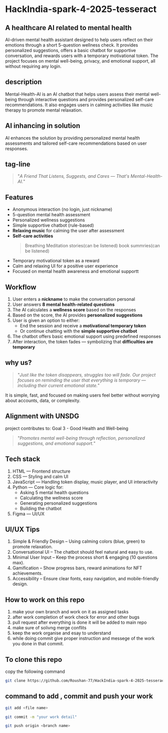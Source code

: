 # HackIndia-spark-4-2025-tesseract
## A healthcare AI  related to mental health
 AI-driven mental health assistant designed to help users reflect on their emotions through a short 5-question wellness check. It provides personalized suggestions, offers a basic chatbot for supportive conversation, and rewards users with a temporary motivational token. The project focuses on mental well-being, privacy, and emotional support, all without requiring any login.

## description
Mental-Health-AI is an AI chatbot that helps users assess their mental well-being through interactive questions and provides personalized self-care recommendations. It also engages users in calming activities like music therapy to promote mental relaxation.

## AI inhancing in solution
AI enhances the solution by providing personalized mental health assessments and tailored self-care recommendations based on user responses.


## tag-line
>"*A Friend That Listens, Suggests, and Cares — That's Mental-Health-AI.*"

## Features

- Anonymous interaction (no login, just nickname)
- 5-question mental health assessment
- Personalized wellness suggestions
- Simple supportive chatbot (rule-based)
- **Relaxing music** for calming the user after assessment
- **Self-care activities**
   > Breathing
   > Meditation
   > stories(can be listened)
   > book summries(can be listened)
- Temporary motivational token as a reward
- Calm and relaxing UI for a positive user experience
- Focused on mental health awareness and emotional supportt

## Workflow 

1. User enters a **nickname** to make the conversation personal  
2. User answers **8 mental health-related questions**  
3. The AI calculates a **wellness score** based on the responses  
4. Based on the score, the AI provides **personalized suggestions**  
5. User is given an option to either:
   - End the session and receive a **motivational temporary token**  
   - Or continue chatting with the **simple supportive chatbot**  
6. The chatbot offers basic emotional support using predefined responses  
7. After interaction, the token fades — symbolizing that **difficulties are temporary**

## why us?
>"*Just like the token disappears, struggles too will fade. Our project focuses on reminding the user that everything is temporary — including their current emotional state.*"

It is simple, fast, and focused on making users feel better without worrying about accounts, data, or complexity.

##  Alignment with UNSDG
project contributes to:
Goal 3 - Good Health and Well-being  
>"*Promotes mental well-being through reflection, personalized suggestions, and emotional support.*"

## Tech stack

1. HTML — Frontend structure
2. CSS — Styling and calm UI
3. JavaScript — Handling token display, music player, and UI interactivity
4. Python — Core logic for:
    - Asking 5 mental health questions
    - Calculating the wellness score
    - Generating personalized suggestions
    - Building the chatbot
5. Figma — UI/UX

## UI/UX Tips

 1. Simple & Friendly Design – Using calming colors (blue, green) to promote relaxation. 
 2. Conversational UI – The chatbot should feel natural and easy to use. 
 3. Minimal User Input – Keep the process short & engaging (1️0 questions max). 
 4. Gamification – Show progress bars, reward animations for NFT achievements. 
 5. Accessibility – Ensure clear fonts, easy navigation, and mobile-friendly design.

## How to work on this repo
 1. make your own branch and work on it as assigned tasks
 2. after work completion of work check for error and other bugs
 3. pull request after everything is done it will be added to main repo
 4. make sure of solivng merge conflits
 5. keep the work organise and esay to understand
 6. while doing commit give proper instruction and messege of the work you done in that commit.

## To clone this repo
 copy the following command 

 ```sh
 git clone https://github.com/Roushan-77/HackIndia-spark-4-2025-tesseract.git
 ```

## command to add , commit and push your work 

```sh
git add <file name>
```
```sh
git commit -m "your work detail"
```
```sh
git push origin <branch name>
```